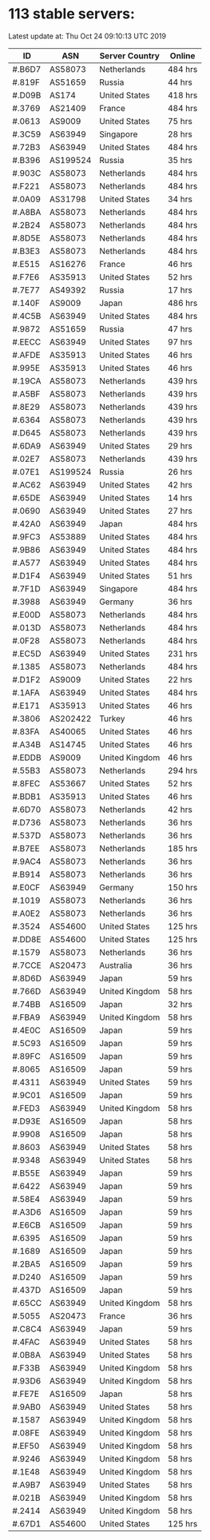 # 113 stable servers:

Latest update at: Thu Oct 24 09:10:13 UTC 2019

| ID | ASN | Server Country | Online |
| -- | --- | -------------- | ------ |
| #.B6D7 | AS58073 | Netherlands | 484 hrs |
| #.819F | AS51659 | Russia | 44 hrs |
| #.D09B | AS174 | United States | 418 hrs |
| #.3769 | AS21409 | France | 484 hrs |
| #.0613 | AS9009 | United States | 75 hrs |
| #.3C59 | AS63949 | Singapore | 28 hrs |
| #.72B3 | AS63949 | United States | 484 hrs |
| #.B396 | AS199524 | Russia | 35 hrs |
| #.903C | AS58073 | Netherlands | 484 hrs |
| #.F221 | AS58073 | Netherlands | 484 hrs |
| #.0A09 | AS31798 | United States | 34 hrs |
| #.A8BA | AS58073 | Netherlands | 484 hrs |
| #.2B24 | AS58073 | Netherlands | 484 hrs |
| #.8D5E | AS58073 | Netherlands | 484 hrs |
| #.B3E3 | AS58073 | Netherlands | 484 hrs |
| #.E515 | AS16276 | France | 46 hrs |
| #.F7E6 | AS35913 | United States | 52 hrs |
| #.7E77 | AS49392 | Russia | 17 hrs |
| #.140F | AS9009 | Japan | 486 hrs |
| #.4C5B | AS63949 | United States | 484 hrs |
| #.9872 | AS51659 | Russia | 47 hrs |
| #.EECC | AS63949 | United States | 97 hrs |
| #.AFDE | AS35913 | United States | 46 hrs |
| #.995E | AS35913 | United States | 46 hrs |
| #.19CA | AS58073 | Netherlands | 439 hrs |
| #.A5BF | AS58073 | Netherlands | 439 hrs |
| #.8E29 | AS58073 | Netherlands | 439 hrs |
| #.6364 | AS58073 | Netherlands | 439 hrs |
| #.D645 | AS58073 | Netherlands | 439 hrs |
| #.6DA9 | AS63949 | United States | 29 hrs |
| #.02E7 | AS58073 | Netherlands | 439 hrs |
| #.07E1 | AS199524 | Russia | 26 hrs |
| #.AC62 | AS63949 | United States | 42 hrs |
| #.65DE | AS63949 | United States | 14 hrs |
| #.0690 | AS63949 | United States | 27 hrs |
| #.42A0 | AS63949 | Japan | 484 hrs |
| #.9FC3 | AS53889 | United States | 484 hrs |
| #.9B86 | AS63949 | United States | 484 hrs |
| #.A577 | AS63949 | United States | 484 hrs |
| #.D1F4 | AS63949 | United States | 51 hrs |
| #.7F1D | AS63949 | Singapore | 484 hrs |
| #.3988 | AS63949 | Germany | 36 hrs |
| #.E00D | AS58073 | Netherlands | 484 hrs |
| #.013D | AS58073 | Netherlands | 484 hrs |
| #.0F28 | AS58073 | Netherlands | 484 hrs |
| #.EC5D | AS63949 | United States | 231 hrs |
| #.1385 | AS58073 | Netherlands | 484 hrs |
| #.D1F2 | AS9009 | United States | 22 hrs |
| #.1AFA | AS63949 | United States | 484 hrs |
| #.E171 | AS35913 | United States | 46 hrs |
| #.3806 | AS202422 | Turkey | 46 hrs |
| #.83FA | AS40065 | United States | 46 hrs |
| #.A34B | AS14745 | United States | 46 hrs |
| #.EDDB | AS9009 | United Kingdom | 46 hrs |
| #.55B3 | AS58073 | Netherlands | 294 hrs |
| #.8FEC | AS53667 | United States | 52 hrs |
| #.BDB1 | AS35913 | United States | 46 hrs |
| #.6D70 | AS58073 | Netherlands | 42 hrs |
| #.D736 | AS58073 | Netherlands | 36 hrs |
| #.537D | AS58073 | Netherlands | 36 hrs |
| #.B7EE | AS58073 | Netherlands | 185 hrs |
| #.9AC4 | AS58073 | Netherlands | 36 hrs |
| #.B914 | AS58073 | Netherlands | 36 hrs |
| #.E0CF | AS63949 | Germany | 150 hrs |
| #.1019 | AS58073 | Netherlands | 36 hrs |
| #.A0E2 | AS58073 | Netherlands | 36 hrs |
| #.3524 | AS54600 | United States | 125 hrs |
| #.DD8E | AS54600 | United States | 125 hrs |
| #.1579 | AS58073 | Netherlands | 36 hrs |
| #.7CCE | AS20473 | Australia | 36 hrs |
| #.8D6D | AS63949 | Japan | 59 hrs |
| #.766D | AS63949 | United Kingdom | 58 hrs |
| #.74BB | AS16509 | Japan | 32 hrs |
| #.FBA9 | AS63949 | United Kingdom | 58 hrs |
| #.4E0C | AS16509 | Japan | 59 hrs |
| #.5C93 | AS16509 | Japan | 59 hrs |
| #.89FC | AS16509 | Japan | 59 hrs |
| #.8065 | AS16509 | Japan | 59 hrs |
| #.4311 | AS63949 | United States | 59 hrs |
| #.9C01 | AS16509 | Japan | 59 hrs |
| #.FED3 | AS63949 | United Kingdom | 58 hrs |
| #.D93E | AS16509 | Japan | 58 hrs |
| #.9908 | AS16509 | Japan | 58 hrs |
| #.8603 | AS63949 | United States | 58 hrs |
| #.9348 | AS63949 | United States | 58 hrs |
| #.B55E | AS63949 | Japan | 59 hrs |
| #.6422 | AS63949 | Japan | 59 hrs |
| #.58E4 | AS63949 | Japan | 59 hrs |
| #.A3D6 | AS16509 | Japan | 59 hrs |
| #.E6CB | AS16509 | Japan | 59 hrs |
| #.6395 | AS16509 | Japan | 59 hrs |
| #.1689 | AS16509 | Japan | 59 hrs |
| #.2BA5 | AS16509 | Japan | 59 hrs |
| #.D240 | AS16509 | Japan | 59 hrs |
| #.437D | AS16509 | Japan | 59 hrs |
| #.65CC | AS63949 | United Kingdom | 58 hrs |
| #.5055 | AS20473 | France | 36 hrs |
| #.C8C4 | AS63949 | Japan | 59 hrs |
| #.4FAC | AS63949 | United States | 58 hrs |
| #.0B8A | AS63949 | United States | 58 hrs |
| #.F33B | AS63949 | United Kingdom | 58 hrs |
| #.93D6 | AS63949 | United Kingdom | 58 hrs |
| #.FE7E | AS16509 | Japan | 58 hrs |
| #.9AB0 | AS63949 | United States | 58 hrs |
| #.1587 | AS63949 | United Kingdom | 58 hrs |
| #.08FE | AS63949 | United Kingdom | 58 hrs |
| #.EF50 | AS63949 | United Kingdom | 58 hrs |
| #.9246 | AS63949 | United Kingdom | 58 hrs |
| #.1E48 | AS63949 | United Kingdom | 58 hrs |
| #.A9B7 | AS63949 | United States | 58 hrs |
| #.021B | AS63949 | United Kingdom | 58 hrs |
| #.2414 | AS63949 | United Kingdom | 58 hrs |
| #.67D1 | AS54600 | United States | 125 hrs |

